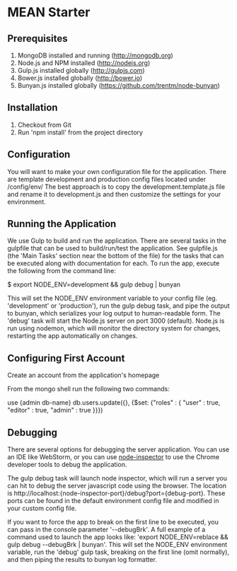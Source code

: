 # MEAN Starter #

## Prerequisites ##
1. MongoDB installed and running (http://mongodb.org)
1. Node.js and NPM installed (http://nodejs.org)
1. Gulp.js installed globally (http://gulpjs.com)
1. Bower.js installed globally (http://bower.io)
1. Bunyan.js installed globally (https://github.com/trentm/node-bunyan)


## Installation ##
1. Checkout from Git
1. Run 'npm install' from the project directory


## Configuration ##
You will want to make your own configuration file for the application. There are template development and production config files located under /config/env/ The best approach is to copy the development.template.js file and rename it to development.js and then customize the settings for your environment.


## Running the Application ##
We use Gulp to build and run the application. There are several tasks in the gulpfile that can be used to build/run/test the application. See gulpfile.js (the 'Main Tasks' section near the bottom of the file) for the tasks that can be executed along with documentation for each. To run the app, execute the following from the command line:

$ export NODE_ENV=development && gulp debug | bunyan

This will set the NODE_ENV environment variable to your config file (eg. 'development' or 'production'), run the gulp debug task, and pipe the output to bunyan, which serializes your log output to human-readable form. The 'debug' task will start the Node.js server on port 3000 (default). Node.js is run using nodemon, which will monitor the directory system for changes, restarting the app automatically on changes.

## Configuring First Account ##
Create an account from the application's homepage

From the mongo shell run the following two commands:

use {admin db-name}
db.users.update({}, {$set: {"roles" : { "user" : true, "editor" : true, "admin" : true }}})

## Debugging ##
There are several options for debugging the server application. You can use an IDE like WebStorm, or you can use [node-inspector](https://github.com/node-inspector/node-inspector) to use the Chrome developer tools to debug the application.

The gulp debug task will launch node inspector, which will run a server you can hit to debug the server javascript code using the browser. The location is http://localhost:{node-inspector-port}/debug?port={debug-port}. These ports can be found in the default environment config file and modified in your custom config file.

If you want to force the app to break on the first line to be executed, you can pass in the console parameter '--debugBrk'. A full example of a command used to launch the app looks like: 'export NODE_ENV=reblace && gulp debug --debugBrk | bunyan'. This will set the NODE_ENV environment variable, run the 'debug' gulp task, breaking on the first line (omit normally), and then piping the results to bunyan log formatter.
